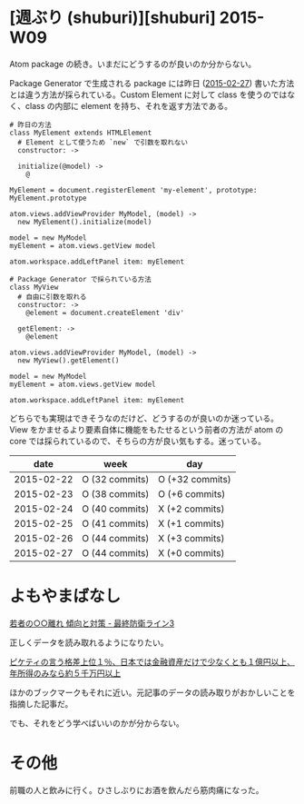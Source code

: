 # [週ぶり (shuburi)][shuburi] 2015-W09

Atom package の続き。いまだにどうするのが良いのか分からない。

Package Generator で生成される package には昨日 ([2015-02-27][]) 書いた方法とは違う方法が採られている。Custom Element に対して class を使うのではなく、class の内部に element を持ち、それを返す方法である。

```
# 昨日の方法
class MyElement extends HTMLElement
  # Element として使うため `new` で引数を取れない
  constructor: ->

  initialize(@model) ->
    @

MyElement = document.registerElement 'my-element', prototype: MyElement.prototype

atom.views.addViewProvider MyModel, (model) ->
  new MyElement().initialize(model)

model = new MyModel
myElement = atom.views.getView model

atom.workspace.addLeftPanel item: myElement
```

```
# Package Generator で採られている方法
class MyView
  # 自由に引数を取れる
  constructor: ->
    @element = document.createElement 'div'

  getElement: ->
    @element

atom.views.addViewProvider MyModel, (model) ->
  new MyView().getElement()

model = new MyModel
myElement = atom.views.getView model

atom.workspace.addLeftPanel item: myElement
```

どちらでも実現はできそうなのだけど、どうするのが良いのか迷っている。View をかませるより要素自体に機能をもたせるという前者の方法が atom の core では採られているので、そちらの方が良い気もする。迷っている。


date       | week            | day
-----------|-----------------|-----------------
2015-02-22 | O (32 commits)  | O (+32 commits)
2015-02-23 | O (38 commits)  | O (+6 commits)
2015-02-24 | O (40 commits)  | X (+2 commits)
2015-02-25 | O (41 commits)  | X (+1 commits)
2015-02-26 | O (44 commits)  | X (+3 commits)
2015-02-27 | O (44 commits)  | X (+0 commits)


# よもやまばなし

[若者の○○離れ 傾向と対策 - 最終防衛ライン3](http://b.hatena.ne.jp/bouzuya/20150227#bookmark-242713399)

正しくデータを読み取れるようになりたい。

[ピケティの言う格差上位１％、日本では金融資産だけで少なくとも１億円以上、年所得のみなら約５千万円以上](http://b.hatena.ne.jp/bouzuya/20150227#bookmark-242916956)

ほかのブックマークもそれに近い。元記事のデータの読み取りがおかしいことを指摘した記事だ。

でも、それをどう学べばいいのかが分からない。

# その他

前職の人と飲みに行く。ひさしぶりにお酒を飲んだら筋肉痛になった。

[2015-02-27]: http://blog.bouzuya.net/2015/02/27/
